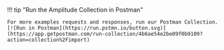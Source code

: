 !!! tip "Run the Amplitude Collection in Postman"
    
	For more examples requests and responses, run our Postman Collection. 
	[![Run in Postman](https://run.pstmn.io/button.svg)](https://app.getpostman.com/run-collection/4b6ae54e2be09f0b9109?action=collection%2Fimport)